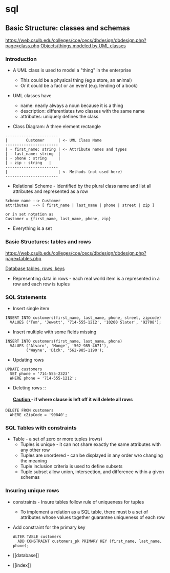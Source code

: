 # sql

## Basic Structure: classes and schemas
https://web.csulb.edu/colleges/coe/cecs/dbdesign/dbdesign.php?page=class.php
<ins>Objects/things modeled by UML classes</ins>

### Introduction 

- A UML class is used to model a "thing" in the enterprise 
  - This could be a physical thing (eg a store, an animal)
  - Or it could be a fact or an event (e.g. lending of a book)

- UML classes have
  - name: nearly always a noun because it is a thing
  - description: differentiates two classes with the same name
  - attributes: uniquely defines the class

- Class Diagram: A three element rectangle 
```
-----------------------
|        Customer      | <- UML Class Name
-----------------------
| - first_name: string | <- Attribute names and types
| - last_name: string  |
| - phone : string     |
| - zip : string   |
-----------------------
|                      | <- Methods (not used here)
-----------------------
```

- Relational Scheme - Identified by the plural class name and list all attributes and represented as a row
```
Scheme name --> Customer
attributes  --> [ first_name | last_name | phone | street | zip ]

or in set notation as
Customer = {first_name, last_name, phone, zip}
```
- Everything is a set

### Basic Structures: tables and rows
https://web.csulb.edu/colleges/coe/cecs/dbdesign/dbdesign.php?page=tables.php

<ins>Database tables, rows, keys</ins>
- Representing data in rows - each real world item is a represented in a row and each row is tuples

### SQL Statements

- Insert single item
```
INSERT INTO customers(first_name, last_name, phone, street, zipcode)
  VALUES ('Tom', 'Jewett', '714-555-1212', '10200 Slater', '92708');
```

- Insert multiple with some fields missing
```
INSERT INTO customers(first_name, last_name, phone)
  VALUES ('Alvaro', 'Monge', '562-985-4671'),
         ('Wayne', 'Dick', '562-985-1190');
```

- Updating rows
```
UPDATE customers
  SET phone = '714-555-2323'
  WHERE phone = '714-555-1212';
```

- Deleting rows :: 
  #### <ins> Caution </ins> - if where clause is left off it will delete all rows
```
DELETE FROM customers
  WHERE cZipCode = '90840';
  ```

### SQL Tables with constraints
- Table - a set of zero or more tuples (rows)
  - Tuples is unique - it can not share exactly the same attributes with any other row
  - Tuples are unordered - can be displayed in any order w/o changing the meaning
  - Tuple inclusion criteria is used to define subsets
  - Tuple subset allow union, intersection, and difference within a given schemas

### Insuring unique rows
- constraints - Insure tables follow rule of uniqueness for tuples
  - To implement a relation as a SQL table, there must b a set of attributes whose values together guarantee uniqueness of each row

- Add constraint for the primary key
  ```
  ALTER TABLE customers
    ADD CONSTRAINT customers_pk PRIMARY KEY (first_name, last_name, phone);
  ```

- [[database]]
- [[index]]